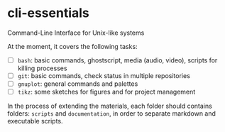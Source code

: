 # cli-essentials

Command-Line Interface for Unix-like systems

At the moment, it covers the following tasks:

- [ ] `bash`: basic commands, ghostscript, media (audio, video), scripts for killing processes
- [ ] `git`: basic commands, check status in multiple repositories
- [ ] `gnuplot`: general commands and palettes
- [ ] `tikz`: some sketches for figures and for project management

In the process of extending the materials, 
each folder should contains folders: `scripts` and `documentation`,
in order to separate markdown and executable scripts.
